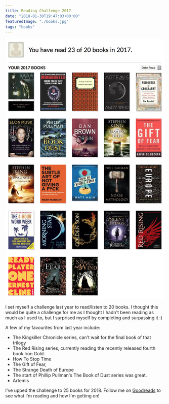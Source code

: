 ```yaml
---
title: Reading Challenge 2017
date: "2018-01-30T19:47:03+00:00"
featuredImage: "./books.jpg"
tags: "books"
---
```


![Reading Challenge](./books.jpg)

I set myself a challenge last year to read/listen to 20 books. I thought this would be quite a challenge for me as I thought I hadn't been reading as much as I used to, but I surprised myself by completing and surpassing it :)

A few of my favourites from last year include:

* The Kingkiller Chronicle series, can't wait for the final book of that trilogy
* The Red Rising series, currently reading the recently released fourth book Iron Gold.
* How To Stop Time
* The Gift of Fear,
* The Strange Death of Europe
* The start of Phillip Pullman's The Book of Dust series was great.
* Artemis

I've upped the challenge to 25 books for 2018. Follow me on [Goodreads](https://www.goodreads.com/user/show/14971074-james) to see what I'm reading and how I'm getting on!